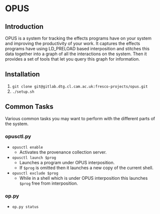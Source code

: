 # OPUS
## Introduction
OPUS is a system for tracking the effects programs have on your system and improving the productivity of your work. It captures the effects programs have using LD_PRELOAD based interposition and stitches this data together into a graph of all the interactions on the system. Then it provides a set of tools that let you query this graph for information.
## Installation
1. `git clone git@gitlab.dtg.cl.cam.ac.uk:fresco-projects/opus.git`
1. `./setup.sh`

## Common Tasks
Various common tasks you may want to perform with the different parts of the system.
### opusctl.py
* `opusctl enable`
  * Activates the provenance collection server.
* `opusctl launch $prog`
  * Launches a program under OPUS interposition.
  * If `$prog` is omitted then it launches a new copy of the current shell.
* `opusctl exclude $prog`
  * While in a shell which is under OPUS interposition this launches `$prog` free from interposition.

### op.py
* `op.py status`
  * Checks the status of a currently running provenance server.
* `op.py shutdown`
  * Sets the provenance server to shut down.
* `op.py ps`
  * Lists all the processes currently being interposed.
* `op.py kill $pid`
  * Deactivates interposition for the stated pid.

### Querying
* `env_diff_client`
* `last`

## Trouble Shooting

## Helpful Links
* http://www.cl.cam.ac.uk/research/dtg/fresco/